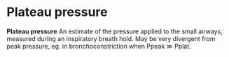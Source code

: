 # Plateau pressure

**Plateau pressure** An estimate of the pressure applied to the small
airways, measured during an inspiratory breath hold. May be very
divergent from peak pressure, eg. in bronchoconstriction when Ppeak ≫
Pplat.
